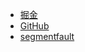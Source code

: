 - [掘金](https://juejin.im/post/5ac6f4a7f265da237314b08c)
- [GitHub](https://github.com/whynotgonow/react-router-dom-hash)
- [segmentfault](https://segmentfault.com/a/1190000014313428)